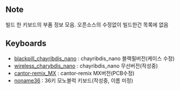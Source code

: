 ## Note

빌드 한 키보드의 부품 정보 모음.
오픈소스의 수정없이 빌드한건 목록에 없음

## Keyboards

* [blackpill_chayribdis_nano](/blackpill_chayribdis_nano/) : chayribdis_nano 블랙필버전(케이스 수정)
* [wireless_charybdis_nano](/wireless_charybdis_nano/) : chayribdis_nano 무선버전(작성중)
* [cantor-remix_MX](/cantor-remix_MX/) : cantor-remix MX버전(PCB수정)
* [noname36](/noname36/) : 36키 모노블럭 키보드(작성중, 이름 미정)
